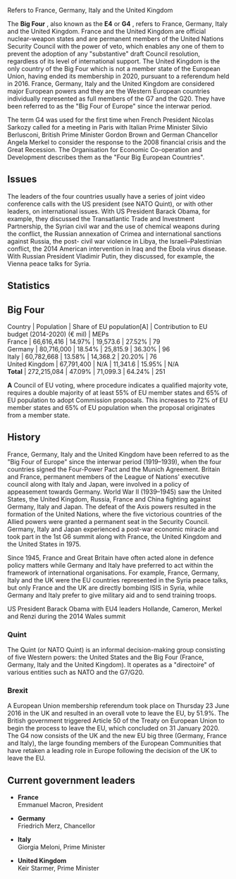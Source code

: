 Refers to France, Germany, Italy and the United Kingdom

The **Big Four** , also known as the **E4** or **G4** , refers to France,
Germany, Italy and the United Kingdom. France and the United Kingdom are
official nuclear-weapon states and are permanent members of the United Nations
Security Council with the power of veto, which enables any one of them to
prevent the adoption of any "substantive" draft Council resolution, regardless
of its level of international support. The United Kingdom is the only country
of the Big Four which is not a member state of the European Union, having
ended its membership in 2020, pursuant to a referendum held in 2016. France,
Germany, Italy and the United Kingdom are considered major European powers and
they are the Western European countries individually represented as full
members of the G7 and the G20. They have been referred to as the "Big Four of
Europe" since the interwar period.

The term G4 was used for the first time when French President Nicolas Sarkozy
called for a meeting in Paris with Italian Prime Minister Silvio Berlusconi,
British Prime Minister Gordon Brown and German Chancellor Angela Merkel to
consider the response to the 2008 financial crisis and the Great Recession.
The Organisation for Economic Co-operation and Development describes them as
the "Four Big European Countries".

## Issues

The leaders of the four countries usually have a series of joint video
conference calls with the US president (see NATO Quint), or with other
leaders, on international issues. With US President Barack Obama, for example,
they discussed the Transatlantic Trade and Investment Partnership, the Syrian
civil war and the use of chemical weapons during the conflict, the Russian
annexation of Crimea and international sanctions against Russia, the post-
civil war violence in Libya, the Israeli–Palestinian conflict, the 2014
American intervention in Iraq and the Ebola virus disease. With Russian
President Vladimir Putin, they discussed, for example, the Vienna peace talks
for Syria.

## Statistics

Big Four  
---  
Country  | Population  | Share of EU population[A] | Contribution to EU budget (2014-2020) (€ mil)  | MEPs  
France | 66,616,416  | 14.97%  | 19,573.6  | 27.52%  | 79   
Germany | 80,716,000  | 18.54%  | 25,815.9  | 36.30%  | 96   
Italy | 60,782,668  | 13.58%  | 14,368.2  | 20.20%  | 76   
United Kingdom | 67,791,400  | N/A  | 11,341.6  | 15.95%  | N/A   
**Total** | 272,215,084  | 47.09%  | 71,099.3  | 64.24%  | 251   
  
**A** Council of EU voting, where procedure indicates a qualified majority
vote, requires a double majority of at least 55% of EU member states and 65%
of EU population to adopt Commission proposals. This increases to 72% of EU
member states and 65% of EU population when the proposal originates from a
member state.

## History

France, Germany, Italy and the United Kingdom have been referred to as the
"Big Four of Europe" since the interwar period (1919–1939), when the four
countries signed the Four-Power Pact and the Munich Agreement. Britain and
France, permanent members of the League of Nations' executive council along
with Italy and Japan, were involved in a policy of appeasement towards
Germany. World War II (1939–1945) saw the United States, the United Kingdom,
Russia, France and China fighting against Germany, Italy and Japan. The defeat
of the Axis powers resulted in the formation of the United Nations, where the
five victorious countries of the Allied powers were granted a permanent seat
in the Security Council. Germany, Italy and Japan experienced a post-war
economic miracle and took part in the 1st G6 summit along with France, the
United Kingdom and the United States in 1975.

Since 1945, France and Great Britain have often acted alone in defence policy
matters while Germany and Italy have preferred to act within the framework of
international organisations. For example, France, Germany, Italy and the UK
were the EU countries represented in the Syria peace talks, but only France
and the UK are directly bombing ISIS in Syria, while Germany and Italy prefer
to give military aid and to send training troops.

US President Barack Obama with EU4 leaders Hollande, Cameron, Merkel and Renzi
during the 2014 Wales summit

### Quint

The Quint (or NATO Quint) is an informal decision-making group consisting of
five Western powers: the United States and the Big Four (France, Germany,
Italy and the United Kingdom). It operates as a "directoire" of various
entities such as NATO and the G7/G20.

### Brexit

A European Union membership referendum took place on Thursday 23 June 2016 in
the UK and resulted in an overall vote to leave the EU, by 51.9%. The British
government triggered Article 50 of the Treaty on European Union to begin the
process to leave the EU, which concluded on 31 January 2020. The G4 now
consists of the UK and the new EU big three (Germany, France and Italy), the
large founding members of the European Communities that have retaken a leading
role in Europe following the decision of the UK to leave the EU.

## Current government leaders

  * **France**  
Emmanuel Macron, President

  * **Germany**  
Friedrich Merz, Chancellor

  * **Italy**  
Giorgia Meloni, Prime Minister

  * **United Kingdom**  
Keir Starmer, Prime Minister